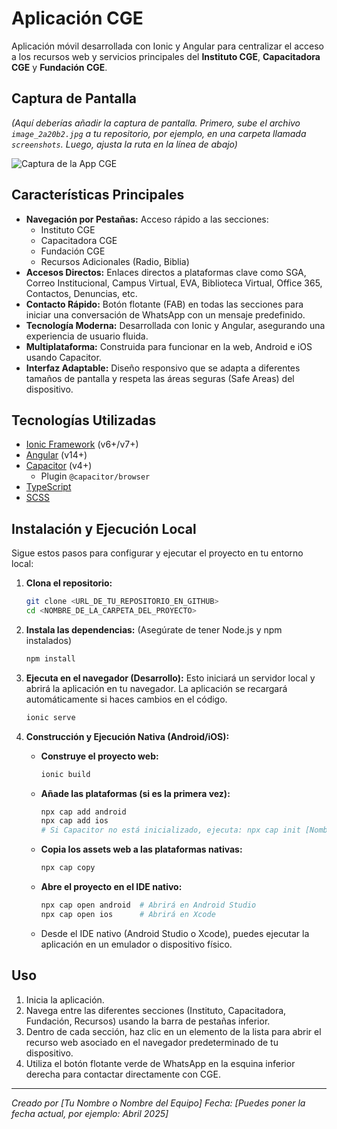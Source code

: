 # Aplicación CGE

Aplicación móvil desarrollada con Ionic y Angular para centralizar el acceso a los recursos web y servicios principales del **Instituto CGE**, **Capacitadora CGE** y **Fundación CGE**.

## Captura de Pantalla

*(Aquí deberías añadir la captura de pantalla. Primero, sube el archivo `image_2a20b2.jpg` a tu repositorio, por ejemplo, en una carpeta llamada `screenshots`. Luego, ajusta la ruta en la línea de abajo)*

![Captura de la App CGE](screenshots/image_2a20b2.jpg)

## Características Principales

* **Navegación por Pestañas:** Acceso rápido a las secciones:
    * Instituto CGE
    * Capacitadora CGE
    * Fundación CGE
    * Recursos Adicionales (Radio, Biblia)
* **Accesos Directos:** Enlaces directos a plataformas clave como SGA, Correo Institucional, Campus Virtual, EVA, Biblioteca Virtual, Office 365, Contactos, Denuncias, etc.
* **Contacto Rápido:** Botón flotante (FAB) en todas las secciones para iniciar una conversación de WhatsApp con un mensaje predefinido.
* **Tecnología Moderna:** Desarrollada con Ionic y Angular, asegurando una experiencia de usuario fluida.
* **Multiplataforma:** Construida para funcionar en la web, Android e iOS usando Capacitor.
* **Interfaz Adaptable:** Diseño responsivo que se adapta a diferentes tamaños de pantalla y respeta las áreas seguras (Safe Areas) del dispositivo.

## Tecnologías Utilizadas

* [Ionic Framework](https://ionicframework.com/) (v6+/v7+)
* [Angular](https://angular.io/) (v14+)
* [Capacitor](https://capacitorjs.com/) (v4+)
    * Plugin `@capacitor/browser`
* [TypeScript](https://www.typescriptlang.org/)
* [SCSS](https://sass-lang.com/)

## Instalación y Ejecución Local

Sigue estos pasos para configurar y ejecutar el proyecto en tu entorno local:

1.  **Clona el repositorio:**
    ```bash
    git clone <URL_DE_TU_REPOSITORIO_EN_GITHUB>
    cd <NOMBRE_DE_LA_CARPETA_DEL_PROYECTO>
    ```

2.  **Instala las dependencias:**
    (Asegúrate de tener Node.js y npm instalados)
    ```bash
    npm install
    ```

3.  **Ejecuta en el navegador (Desarrollo):**
    Esto iniciará un servidor local y abrirá la aplicación en tu navegador. La aplicación se recargará automáticamente si haces cambios en el código.
    ```bash
    ionic serve
    ```

4.  **Construcción y Ejecución Nativa (Android/iOS):**

    * **Construye el proyecto web:**
        ```bash
        ionic build
        ```
    * **Añade las plataformas (si es la primera vez):**
        ```bash
        npx cap add android
        npx cap add ios
        # Si Capacitor no está inicializado, ejecuta: npx cap init [NombreApp] [IDApp]
        ```
    * **Copia los assets web a las plataformas nativas:**
        ```bash
        npx cap copy
        ```
    * **Abre el proyecto en el IDE nativo:**
        ```bash
        npx cap open android  # Abrirá en Android Studio
        npx cap open ios      # Abrirá en Xcode
        ```
    * Desde el IDE nativo (Android Studio o Xcode), puedes ejecutar la aplicación en un emulador o dispositivo físico.

## Uso

1.  Inicia la aplicación.
2.  Navega entre las diferentes secciones (Instituto, Capacitadora, Fundación, Recursos) usando la barra de pestañas inferior.
3.  Dentro de cada sección, haz clic en un elemento de la lista para abrir el recurso web asociado en el navegador predeterminado de tu dispositivo.
4.  Utiliza el botón flotante verde de WhatsApp en la esquina inferior derecha para contactar directamente con CGE.

---

*Creado por [Tu Nombre o Nombre del Equipo]*
*Fecha: [Puedes poner la fecha actual, por ejemplo: Abril 2025]*
